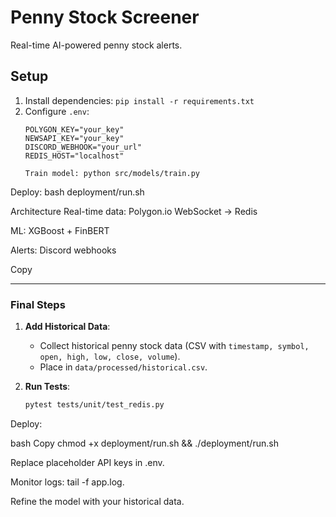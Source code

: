 # Penny Stock Screener

Real-time AI-powered penny stock alerts.

## Setup
1. Install dependencies: `pip install -r requirements.txt`
2. Configure `.env`:
   ```plaintext
   POLYGON_KEY="your_key"
   NEWSAPI_KEY="your_key"
   DISCORD_WEBHOOK="your_url"
   REDIS_HOST="localhost"

   Train model: python src/models/train.py

Deploy: bash deployment/run.sh

Architecture
Real-time data: Polygon.io WebSocket → Redis

ML: XGBoost + FinBERT

Alerts: Discord webhooks

Copy

---

### **Final Steps**
1. **Add Historical Data**:  
   - Collect historical penny stock data (CSV with `timestamp, symbol, open, high, low, close, volume`).  
   - Place in `data/processed/historical.csv`.

2. **Run Tests**:  
   ```bash
   pytest tests/unit/test_redis.py
Deploy:

bash
Copy
chmod +x deployment/run.sh && ./deployment/run.sh


Replace placeholder API keys in .env.

Monitor logs: tail -f app.log.

Refine the model with your historical data.

